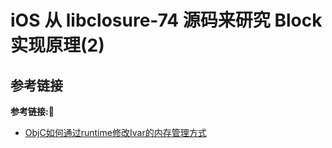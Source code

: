 #  iOS 从 libclosure-74 源码来研究 Block 实现原理(2)



## 参考链接
**参考链接:🔗**
+ [ObjC如何通过runtime修改Ivar的内存管理方式](https://www.cnblogs.com/dechaos/p/7246351.html) 
